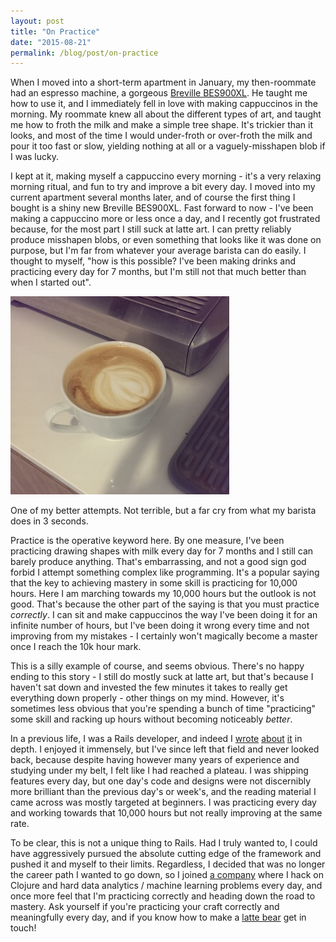 ```yaml
---
layout: post
title: "On Practice"
date: "2015-08-21"
permalink: /blog/post/on-practice
---
```


When I moved into a short-term apartment in January, my then-roommate had an espresso machine, a gorgeous [Breville BES900XL](http://www.brevilleusa.com/media/catalog/product/cache/7/image/9df78eab33525d08d6e5fb8d27136e95/b/e/bes900.jpg). He taught me how to use it, and I immediately fell in love with making cappuccinos in the morning. My roommate knew all about the different types of art, and
taught me how to froth the milk and make a simple tree shape. It's trickier than it looks, and most of the time I would under-froth or over-froth the milk and pour it too fast or slow, yielding nothing at all or a vaguely-misshapen blob if I was lucky.

<break />

I kept at it, making myself a cappuccino every morning - it's a very relaxing morning ritual, and fun to try and improve a bit every day. I moved into my current apartment
several months later, and of course the first thing I bought is a shiny new Breville BES900XL. Fast forward to now - I've been making a cappuccino more or less once a day, and I recently got frustrated because,
for the most part I still suck at latte art. I can pretty reliably produce misshapen blobs, or even something that looks like it was done on purpose, but I'm far from whatever your average
barista can do easily. I thought to myself, "how is this possible? I've been making drinks and practicing every day for 7 months, but I'm still not that much better
than when I started out".

<a target="_blank" href="/images/posts/coffee.jpg"><img src="/images/posts/coffee.jpg" /></a>
<p class="img-caption">One of my better attempts. Not terrible, but a far cry from what my barista does in 3 seconds.</p>


Practice is the operative keyword here. By one measure, I've been practicing drawing shapes with milk every day for 7 months and I still can barely produce anything. That's embarrassing, and not
a good sign god forbid I attempt something complex like programming. It's a popular saying that the key to achieving mastery in some skill is practicing for 10,000 hours. Here I am marching towards my
10,000 hours but the outlook is not good. That's because the other part of the saying is that you must practice *correctly*. I can sit and make cappuccinos the way  I've been doing it for an infinite number
of hours, but I've been doing it wrong every time and not improving from my mistakes - I certainly won't magically become a master once I reach the 10k hour mark.

This is a silly example of course, and seems obvious. There's no happy ending to this story - I still do mostly suck at latte art, but that's because I haven't sat down and invested the few minutes it takes to really get everything down properly - other things on my mind. However, it's sometimes less obvious that you're spending a bunch of time "practicing" some skill and racking up hours without becoming noticeably *better*. 

In a previous life, I was a Rails developer, and indeed I [wrote](/blog/post/rails-from-request-to-response-part-1--introduction) [about](/blog/post/rails-from-request-to-response-part-2--routing) [it](/blog/post/rails-from-request-to-response-part-3--actioncontroller) in depth. I enjoyed it immensely, but I've since left that field and never looked back, because despite having however many years of experience and studying under my belt, I felt like I had reached a plateau. I was shipping features every day, but one day's code
and designs were not discernibly more brilliant than the previous day's or week's, and the reading material I came across was mostly targeted at beginners. I was practicing every day and working towards that 10,000 hours but not really improving at the same rate.

To be clear, this is not a unique thing to Rails. Had I truly wanted to, I could have aggressively pursued the absolute cutting edge of the framework and pushed it and myself to their limits. Regardless, I decided that was no longer the career path I wanted to go down, so I joined [a company](http://framed.io/) where I hack on Clojure
and hard data analytics / machine learning problems every day, and once more feel that I'm practicing correctly and heading down the road to mastery. Ask yourself if you're practicing your craft correctly and meaningfully every day, and if you know how to make a [latte bear](http://www.saratogacoffeetraders.com/uploads/5/6/7/2/5672191/1584610.jpg) get in touch!
